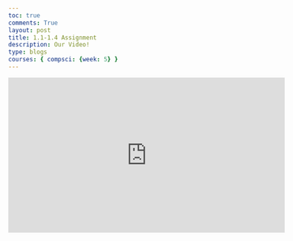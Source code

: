 ```yaml
---
toc: true
comments: True
layout: post
title: 1.1-1.4 Assignment
description: Our Video!
type: blogs
courses: { compsci: {week: 5} }
---
```


<iframe width="560" height="315" src="https://www.youtube.com/watch?v=HNjrJKFgNBU" title="YouTube video player" frameborder="0" allow="accelerometer; autoplay; clipboard-write; encrypted-media; gyroscope; picture-in-picture; web-share" allowfullscreen></iframe>

